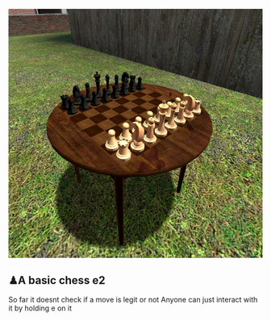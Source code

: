 ![chess](image.png)
## ♟A basic chess e2

So far it doesnt check if a move is legit or not
Anyone can just interact with it by holding e on it